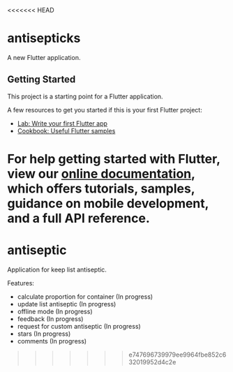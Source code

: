 <<<<<<< HEAD
# antisepticks

A new Flutter application.

## Getting Started

This project is a starting point for a Flutter application.

A few resources to get you started if this is your first Flutter project:

- [Lab: Write your first Flutter app](https://flutter.dev/docs/get-started/codelab)
- [Cookbook: Useful Flutter samples](https://flutter.dev/docs/cookbook)

For help getting started with Flutter, view our
[online documentation](https://flutter.dev/docs), which offers tutorials,
samples, guidance on mobile development, and a full API reference.
=======
# antiseptic
Application for keep list antiseptic. 


Features:
- calculate proportion for container (In progress)
- update list antiseptic (In progress)
- offline mode (In progress)
- feedback (In progress)
- request for custom antiseptic  (In progress)
- stars (In progress)
- comments (In progress)
>>>>>>> e747696739979ee9964fbe852c632019952d4c2e

